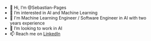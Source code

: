- 👋 Hi, I’m @Sebastian-Pages
- 👀 I’m interested in AI and Machine Learning
- 🌱 I'm Machine Learning Engineer / Software Engineer in AI with two years experience
- 💞️ I’m looking to work in AI
- 📫 Reach me on [LinkedIn](https://www.linkedin.com/in/sebastian-pag%C3%A8s-9a187512b/)

<!---
Sebastian-Pages/Sebastian-Pages is a ✨ special ✨ repository because its `README.md` (this file) appears on your GitHub profile.
You can click the Preview link to take a look at your changes.
--->
